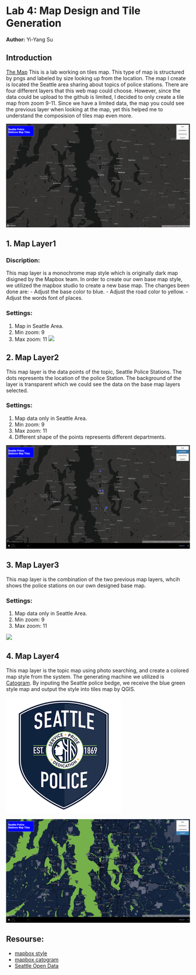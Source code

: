 # Lab 4: Map Design and Tile Generation

**Author:** Yi-Yang Su



## Introduction
[The Map](https://ivansu1999.github.io/Sea_Police_Station_tiles/index.html)
This is a lab working on tiles map. This type of map is structured by pngs and labeled by size looking up from the location. The map I create is located the Seattle area sharing about topics of police stations. There are four different layers that this web map could choose. However, since the data could be upload to the github is limited, I decided to only create a tile map from zoom 9-11. Since we have a limited data, the map you could see the previous layer when looking at the map, yet this helped me to understand the composision of tiles map even more.

![](img/map0.png)

## 1. Map Layer1
### Discription:
This map layer is a monochrome map style which is originally dark map disigned by the Mapbox team. In order to create our own base map style, we utilized the mapbox studio to create a new base map. The changes been done are:
    - Adjust the base color to blue.
    - Adjust the road color to yellow.
    - Adjust the words font of places.

### Settings:
1. Map in Seattle Area.
2. Min zoom: 9
3. Max zoom: 11
![](img/map1.png)

## 2. Map Layer2
This map layer is the data points of the topic, Seattle Police Stations. The dots represents the location of the police Station. The background of the layer is transparent which we could see the data on the base map layers selected.

### Settings:
1. Map data only in Seattle Area.
2. Min zoom: 9
3. Max zoom: 11
4. Different shape of the points represents different departments.

![](img/map2.png)

## 3. Map Layer3
This map layer is the combination of the two previous map layers, whcih shows the police stations on our own designed base map.

### Settings:
1. Map data only in Seattle Area.
2. Min zoom: 9
3. Max zoom: 11

![](img/map3.png)

## 4. Map Layer4
This map layer is the topic map using photo searching, and create a colored map style from the system. The generating machine we utilized is [Catogram](https://apps.mapbox.com/cartogram/#11.82/40.71858/-73.97763). By inputing the Seattle police bedge, we receive the blue green style map and output the style into tiles map by QGIS.

![](img/bedge.png)

![](img/map4.png)

## Resourse:
- [mapbox style](https://studio.mapbox.com/)
- [mapbox catogram](https://apps.mapbox.com/cartogram/#11.82/40.71858/-73.97763)
- [Seattle Open Data](https://data.seattle.gov/)
